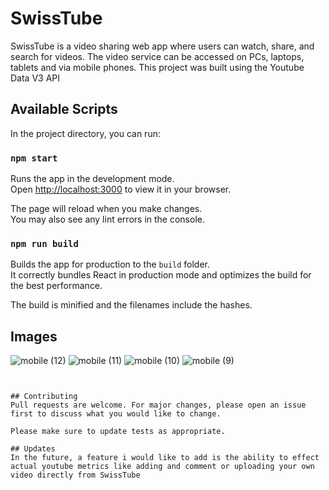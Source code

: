 # SwissTube

SwissTube is a video sharing web app where users can watch, share, and search for videos. The video service can be accessed on PCs, laptops, tablets and via mobile phones. This project was built using the Youtube Data V3 API

## Available Scripts

In the project directory, you can run:
### `npm start`

Runs the app in the development mode.\
Open [http://localhost:3000](http://localhost:3000) to view it in your browser.

The page will reload when you make changes.\
You may also see any lint errors in the console.

### `npm run build`

Builds the app for production to the `build` folder.\
It correctly bundles React in production mode and optimizes the build for the best performance.

The build is minified and the filenames include the hashes.

## Images
![mobile (12)](https://user-images.githubusercontent.com/88935495/192766757-bd521f2d-04e6-43f4-923d-42f6660e8a86.png)
![mobile (11)](https://user-images.githubusercontent.com/88935495/192766779-17d8cc01-0f43-4fe9-85a7-136f9bd5b164.png)
![mobile (10)](https://user-images.githubusercontent.com/88935495/192766789-9d6d62ba-9e84-4e50-beb9-906f8bd71996.png)
![mobile (9)](https://user-images.githubusercontent.com/88935495/192766799-14bcbb2f-9fc8-4675-9798-7fcf0efc56ca.png)

```


## Contributing
Pull requests are welcome. For major changes, please open an issue first to discuss what you would like to change.

Please make sure to update tests as appropriate.

## Updates
In the future, a feature i would like to add is the ability to effect actual youtube metrics like adding and comment or uploading your own video directly from SwissTube 



